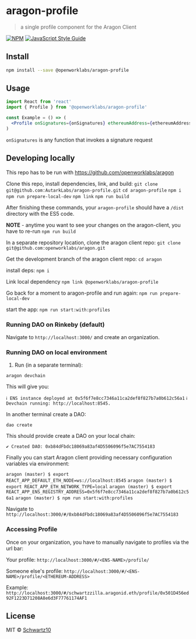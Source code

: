 # aragon-profile

> a single profile component for the Aragon Client

[![NPM](https://img.shields.io/npm/v/aragon-profile.svg)](https://www.npmjs.com/package/@openworklabs/aragon-profile) [![JavaScript Style Guide](https://img.shields.io/badge/code_style-standard-brightgreen.svg)](https://standardjs.com)

## Install

```bash
npm install --save @openworklabs/aragon-profile
```

## Usage

```jsx
import React from 'react'
import { Profile } from '@openworklabs/aragon-profile'

const Example = () => (
  <Profile onSignatures={onSignatures} ethereumAddress={ethereumAddress} />
)
```

`onSignatures` is any function that invokes a signature request

## Developing locally

This repo has to be run with https://github.com/openworklabs/aragon

Clone this repo, install dependencies, link, and build:
`git clone git@github.com:AutarkLabs/aragon-profile.git`
`cd aragon-profile`
`npm i`
`npm run prepare-local-dev`
`npm link`
`npm run build`

After finishing these commands, your `aragon-profile` should have a `/dist` directory with the ES5 code.

**NOTE** - anytime you want to see your changes on the aragon-client, you have to re-run `npm run build`

In a separate repository location, clone the aragon client repo:
`git clone git@github.com:openworklabs/aragon.git`

Get the development branch of the aragon client repo:
`cd aragon`

install deps:
`npm i`

Link local dependency
`npm link @openworklabs/aragon-profile`

Go back for a moment to aragon-profile and run again:
`npm run prepare-local-dev`

start the app:
`npm run start:with:profiles`

### Running DAO on Rinkeby (default)

Navigate to `http://localhost:3000/` and create an organization.

### Running DAO on local environment

1. Run (in a separate terminal):

`aragon devchain`

This will give you:

`ℹ ENS instance deployed at 0x5f6f7e8cc7346a11ca2def8f827b7a0b612c56a1`
`ℹ Devchain running: http://localhost:8545.`

In another terminal create a DAO:

`dao create`

This should provide create a DAO on your local chain:

`✔ Created DAO: 0xb84dFbdc18069a83af4D5506096f5e7AC7554183`

Finally you can start Aragon client providing necessary configuration variables via environment:

`aragon (master) $ export REACT_APP_DEFAULT_ETH_NODE=ws://localhost:8545`
`aragon (master) $ export REACT_APP_ETH_NETWORK_TYPE=local`
`aragon (master) $ export REACT_APP_ENS_REGISTRY_ADDRESS=0x5f6f7e8cc7346a11ca2def8f827b7a0b612c56a1`
`aragon (master) $ npm run start:with:profiles`

Navigate to `http://localhost:3000/#/0xb84dFbdc18069a83af4D5506096f5e7AC7554183`

### Accessing Profile

Once on your organization, you have to manually navigate to profiles via the url bar:

Your profile:
`http://localhost:3000/#/<ENS-NAME>/profile/`

Someone else's profile:
`http://localhost:3000/#/<ENS-NAME>/profile/<ETHEREUM-ADDRESS>`

Example:
`http://localhost:3000/#/schwartzzilla.aragonid.eth/profile/0x501D456ed92F1223D71208A8e6d3F77761174AF1`

## License

MIT © [Schwartz10](https://github.com/Schwartz10)
